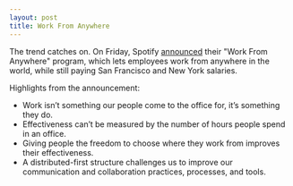 ```yaml
---
layout: post
title: Work From Anywhere
---
```


The trend catches on. On Friday, Spotify [announced](https://newsroom.spotify.com/2021-02-12/distributed-first-is-the-future-of-work-at-spotify/) their "Work From Anywhere" program, which lets employees work from anywhere in the world, while still paying San Francisco and New York salaries.

Highlights from the announcement:

- Work isn’t something our people come to the office for, it’s something they do.
- Effectiveness can’t be measured by the number of hours people spend in an office.
- Giving people the freedom to choose where they work from improves their effectiveness.
- A distributed-first structure challenges us to improve our communication and collaboration practices, processes, and tools.

